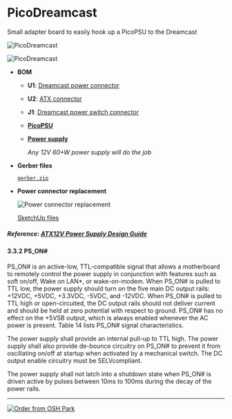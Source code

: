 # PicoDreamcast

Small adapter board to easily hook up a PicoPSU to the Dreamcast

![PicoDreamcast](https://github.com/chriz2600/PicoDreamcast/raw/master/assets/pico_dreamcast.jpg)

![PicoDreamcast](https://github.com/chriz2600/PicoDreamcast/raw/master/assets/board.png)

- **BOM**

    - **U1**: [Dreamcast power connector](https://www.digikey.com/product-detail/en/molex-connector-corporation/09-48-3064/WM13523-ND/863357)

    - **U2**: [ATX connector](https://www.aliexpress.com/item/5pcs-Motherboard-ATX-4-2-mm-24-pin-Male-Header-Pins-24-P-Mainboard-CPU-Power/32854035770.html)

    - **J1**: [Dreamcast power switch connector](https://www.digikey.com/product-detail/en/te-connectivity-amp-connectors/1-1123724-2/A106608-ND/686935)

    - [**PicoPSU**](http://www.mini-box.com/picoPSU-90)

    - [**Power supply**](https://www.amazon.de/gp/product/B00NWH1FTS/)

        *Any 12V 60+W power supply will do the job*

- **Gerber files**

    [`gerber.zip`](https://github.com/chriz2600/PicoDreamcast/blob/master/gerber.zip)

- **Power connector replacement**

    ![Power connector replacement](https://github.com/chriz2600/PicoDreamcast/raw/master/assets/connector.png)

    [SketchUp files](https://github.com/chriz2600/PicoDreamcast/tree/master/3dprinted)


##### Reference: [ATX12V Power Supply Design Guide](http://www.ieca-inc.com/images/ATX12V_PSDG2.0_Ratified.pdf)

#### 3.3.2 PS_ON#

PS_ON# is an active-low, TTL-compatible signal that allows a motherboard to remotely
control the power supply in conjunction with features such as soft on/off, Wake on LAN*,
or wake-on-modem. When PS_ON# is pulled to TTL low, the power supply should turn on
the five main DC output rails: +12VDC, +5VDC, +3.3VDC, -5VDC, and -12VDC. When
PS_ON# is pulled to TTL high or open-circuited, the DC output rails should not deliver
current and should be held at zero potential with respect to ground. PS_ON# has no effect
on the +5VSB output, which is always enabled whenever the AC power is present. Table
14 lists PS_ON# signal characteristics.

The power supply shall provide an internal pull-up to TTL high. The power supply shall
also provide de-bounce circuitry on PS_ON# to prevent it from oscillating on/off at startup
when activated by a mechanical switch. The DC output enable circuitry must be SELVcompliant.

The power supply shall not latch into a shutdown state when PS_ON# is driven active by
pulses between 10ms to 100ms during the decay of the power rails. 

---

<a href="https://oshpark.com/shared_projects/JLMaqgx3"><img src="https://oshpark.com/assets/badge-5b7ec47045b78aef6eb9d83b3bac6b1920de805e9a0c227658eac6e19a045b9c.png" alt="Order from OSH Park"></img></a>
